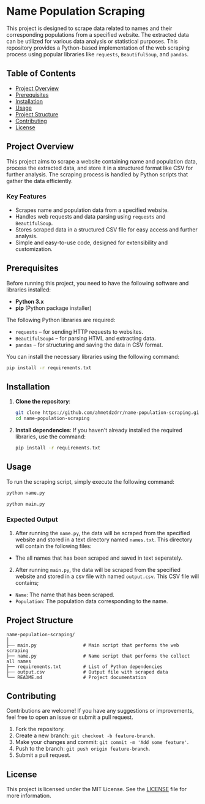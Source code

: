# Name Population Scraping

This project is designed to scrape data related to names and their corresponding populations from a specified website. The extracted data can be utilized for various data analysis or statistical purposes. This repository provides a Python-based implementation of the web scraping process using popular libraries like `requests`, `BeautifulSoup`, and `pandas`.

## Table of Contents
- [Project Overview](#project-overview)
- [Prerequisites](#prerequisites)
- [Installation](#installation)
- [Usage](#usage)
- [Project Structure](#project-structure)
- [Contributing](#contributing)
- [License](#license)

## Project Overview
This project aims to scrape a website containing name and population data, process the extracted data, and store it in a structured format like CSV for further analysis. The scraping process is handled by Python scripts that gather the data efficiently.

### Key Features
- Scrapes name and population data from a specified website.
- Handles web requests and data parsing using `requests` and `BeautifulSoup`.
- Stores scraped data in a structured CSV file for easy access and further analysis.
- Simple and easy-to-use code, designed for extensibility and customization.

## Prerequisites
Before running this project, you need to have the following software and libraries installed:

- **Python 3.x**
- **pip** (Python package installer)

The following Python libraries are required:
- `requests` – for sending HTTP requests to websites.
- `BeautifulSoup4` – for parsing HTML and extracting data.
- `pandas` – for structuring and saving the data in CSV format.

You can install the necessary libraries using the following command:

```bash
pip install -r requirements.txt
```

## Installation

1. **Clone the repository**:
    ```bash
    git clone https://github.com/ahmetdzdrr/name-population-scraping.git
    cd name-population-scraping
    ```

2. **Install dependencies**:
    If you haven't already installed the required libraries, use the command:
    ```bash
    pip install -r requirements.txt
    ```

## Usage

To run the scraping script, simply execute the following command:

```bash
python name.py
```

```bash
python main.py
```

### Expected Output
1. After running the `name.py`, the data will be scraped from the specified website and stored in a text directory named `names.txt`. This directory will contain the following files:
- The all names that has been scraped and saved in text seperately.

2. After running `main.py`, the data will be scraped from the specified website and stored in a csv file with named `output.csv`. This CSV file will contains;
- `Name`: The name that has been scraped.
- `Population`: The population data corresponding to the name.

## Project Structure

```
name-population-scraping/
│
├── main.py                 # Main script that performs the web scraping
├── name.py                 # Name script that performs the collect all names
├── requirements.txt        # List of Python dependencies
├── output.csv              # Output file with scraped data 
└── README.md               # Project documentation
```

## Contributing

Contributions are welcome! If you have any suggestions or improvements, feel free to open an issue or submit a pull request.

1. Fork the repository.
2. Create a new branch: `git checkout -b feature-branch`.
3. Make your changes and commit: `git commit -m 'Add some feature'`.
4. Push to the branch: `git push origin feature-branch`.
5. Submit a pull request.

## License

This project is licensed under the MIT License. See the [LICENSE](LICENSE) file for more information.
